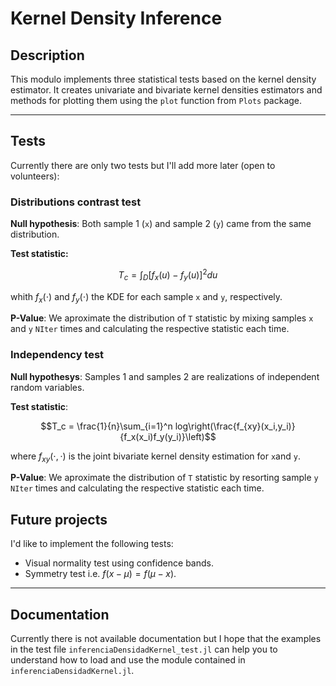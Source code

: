 # Kernel Density Inference

## Description

This modulo implements three statistical tests based on the kernel density estimator. It creates univariate and bivariate kernel densities estimators and methods for plotting them using the `plot` function from `Plots` package.

---

## Tests

Currently there are only two tests but I'll add more later (open to volunteers):

### Distributions contrast test

**Null hypothesis**: Both sample 1 (`x`) and sample 2 (`y`) came from the same distribution.

**Test statistic:**

$$T_c = \int_D \left[f_x(u) - f_y(u)\right]^2 du$$

whith $f_x(\cdot)$ and $f_y(\cdot)$ the KDE for each sample `x` and `y`, respectively.

**P-Value**: We aproximate the distribution of `T` statistic by mixing samples `x` and `y` `NIter` times and calculating the respective statistic each time.

### Independency test

**Null hypothesys**: Samples 1 and samples 2 are realizations of independent random variables.

**Test statistic**:

$$T_c = \frac{1}{n}\sum_{i=1}^n log\right(\frac{f_{xy}(x_i,y_i)}{f_x(x_i)f_y(y_i)}\left)$$

where $f_{xy}(\cdot,\cdot)$ is the joint bivariate kernel density estimation for `x`and `y`.

**P-Value**: We aproximate the distribution of `T` statistic by resorting sample `y` `NIter` times and calculating the respective statistic each time.

## Future projects

I'd like to implement the following tests:

* Visual normality test using confidence bands.
* Symmetry test i.e. $f(x - \mu) = f(\mu - x)$.

---

## Documentation

Currently there is not available documentation but I hope that the examples in the test file `inferenciaDensidadKernel_test.jl` can help you to understand how to load and use the module contained in `inferenciaDensidadKernel.jl`.
